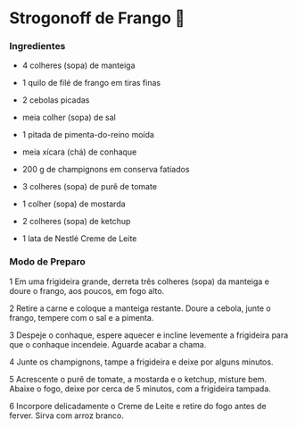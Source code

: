 # Strogonoff de Frango :chicken:



### Ingredientes

- 4 colheres (sopa) de manteiga

- 1 quilo de filé de frango em tiras finas

- 2 cebolas picadas

- meia colher (sopa) de sal

- 1 pitada de pimenta-do-reino moída

- meia xícara (chá) de conhaque

- 200 g de champignons em conserva fatiados

- 3 colheres (sopa) de purê de tomate

- 1 colher (sopa) de mostarda

- 2 colheres (sopa) de ketchup

- 1 lata de Nestlé Creme de Leite

### Modo de Preparo

1 Em uma frigideira grande, derreta três colheres (sopa) da manteiga e doure o frango, aos poucos, em fogo alto.

2 Retire a carne e coloque a manteiga restante. Doure a cebola, junte o frango, tempere com o sal e a pimenta.

3 Despeje o conhaque, espere aquecer e incline levemente a frigideira para que o conhaque incendeie. Aguarde acabar a chama.

4 Junte os champignons, tampe a frigideira e deixe por alguns minutos.

5 Acrescente o purê de tomate, a mostarda e o ketchup, misture bem. Abaixe o fogo, deixe por cerca de 5 minutos, com a frigideira tampada.

6 Incorpore delicadamente o Creme de Leite e retire do fogo antes de ferver. Sirva com arroz branco.